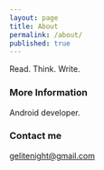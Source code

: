 ```yaml
---
layout: page
title: About
permalink: /about/
published: true
---
```



Read. Think. Write.

### More Information

Android developer.

### Contact me

[gelitenight@gmail.com](mailto:gelitenight@gmail.com)
